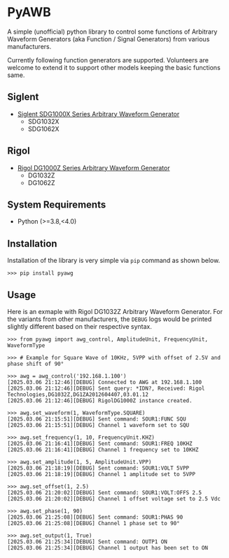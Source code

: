 # PyAWB

A simple (unofficial) python library to control some functions of Arbitrary Waveform Generators (aka Function / Signal Generators) from various manufacturers.

Currently following function generators are supported. Volunteers are welcome to extend it to support other models keeping the basic functions same.

## Siglent
- [Siglent SDG1000X Series Arbitrary Waveform Generator](https://www.siglenteu.com/download/8715/?tmstv=1740404771) 
  - SDG1032X
  - SDG1062X

## Rigol
- [Rigol DG1000Z Series Arbitrary Waveform Generator](https://www.batronix.com/pdf/Rigol/ProgrammingGuide/DG1000Z_ProgrammingGuide_EN.pdf)
  - DG1032Z
  - DG1062Z

## System Requirements

- Python (>=3.8,<4.0)

## Installation

Installation of the library is very simple via `pip` command as shown below.

```
>>> pip install pyawg
```

## Usage

Here is an exmaple with Rigol DG1032Z Arbitrary Waveform Generator. For the variants from other manufacturers, the `DEBUG` logs would be printed slightly different based on their respective syntax. 

```
>>> from pyawg import awg_control, AmplitudeUnit, FrequencyUnit, WaveformType

>>> # Example for Square Wave of 10KHz, 5VPP with offset of 2.5V and phase shift of 90°

>>> awg = awg_control('192.168.1.100')
[2025.03.06 21:12:46][DEBUG] Connected to AWG at 192.168.1.100
[2025.03.06 21:12:46][DEBUG] Sent query: *IDN?, Received: Rigol Technologies,DG1032Z,DG1ZA2012604407,03.01.12  
[2025.03.06 21:12:46][DEBUG] RigolDG1000Z instance created.

>>> awg.set_waveform(1, WaveformType.SQUARE)
[2025.03.06 21:15:51][DEBUG] Sent command: SOUR1:FUNC SQU
[2025.03.06 21:15:51][DEBUG] Channel 1 waveform set to SQU

>>> awg.set_frequency(1, 10, FrequencyUnit.KHZ)
[2025.03.06 21:16:41][DEBUG] Sent command: SOUR1:FREQ 10KHZ
[2025.03.06 21:16:41][DEBUG] Channel 1 frequency set to 10KHZ

>>> awg.set_amplitude(1, 5, AmplitudeUnit.VPP)
[2025.03.06 21:18:19][DEBUG] Sent command: SOUR1:VOLT 5VPP
[2025.03.06 21:18:19][DEBUG] Channel 1 amplitude set to 5VPP

>>> awg.set_offset(1, 2.5)
[2025.03.06 21:20:02][DEBUG] Sent command: SOUR1:VOLT:OFFS 2.5
[2025.03.06 21:20:02][DEBUG] Channel 1 offset voltage set to 2.5 Vdc

>>> awg.set_phase(1, 90)
[2025.03.06 21:25:08][DEBUG] Sent command: SOUR1:PHAS 90
[2025.03.06 21:25:08][DEBUG] Channel 1 phase set to 90°

>>> awg.set_output(1, True)
[2025.03.06 21:25:34][DEBUG] Sent command: OUTP1 ON
[2025.03.06 21:25:34][DEBUG] Channel 1 output has been set to ON
```

